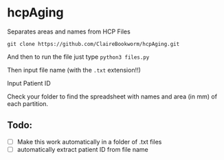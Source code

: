 # hcpAging
Separates areas and names from HCP Files


`git clone https://github.com/ClaireBookworm/hcpAging.git`

And then to run the file just type 
`python3 files.py`

Then input file name (with the `.txt` extension!!)

Input Patient ID

Check your folder to find the spreadsheet with names and area (in mm) of each partition.

## Todo:
- [ ] Make this work automatically in a folder of .txt files
- [ ] automatically extract patient ID from file name
